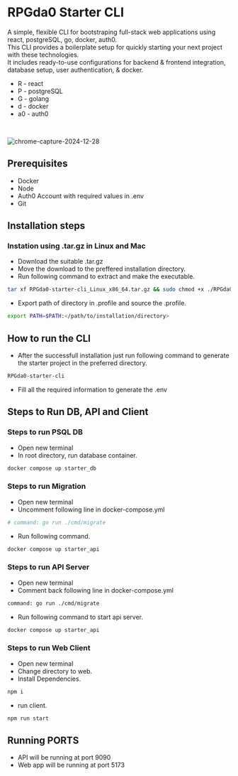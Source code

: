 # RPGda0 Starter CLI

A simple, flexible CLI for bootstraping full-stack web applications using react, postgreSQL, go, docker, auth0. <br/>
This CLI provides a boilerplate setup for quickly starting your next project with these technologies. <br/>
It includes ready-to-use configurations for backend &amp; frontend integration, database setup, user authentication, &amp; docker.
- R - react
- P - postgreSQL
- G - golang
- d - docker
- a0 - auth0
<br/>

![chrome-capture-2024-12-28](https://github.com/user-attachments/assets/3806750c-780e-4db3-907f-7d4380ce4519)

## Prerequisites
- Docker
- Node
- Auth0 Account with required values in .env
- Git

## Installation steps

### Instation using .tar.gz in Linux and Mac
- Download the suitable .tar.gz
- Move the download to the preffered installation directory.
- Run following command to extract and make the executable.
```bash
tar xf RPGda0-starter-cli_Linux_x86_64.tar.gz && sudo chmod +x ./RPGda0-starter-cli
```
- Export path of directory in .profile and source the .profile.
```bash
export PATH=$PATH:</path/to/installation/directory>
```

## How to run the CLI
- After the successfull installation just run following command to generate the starter project in the preferred directory.
 ```bash
RPGda0-starter-cli
```
- Fill all the required information to generate the .env

## Steps to Run DB, API and Client

### Steps to run PSQL DB
- Open new terminal
- In root directory, run database container.
```bash
docker compose up starter_db
```

### Steps to run Migration
- Open new terminal
- Uncomment following line in docker-compose.yml
```bash
# command: go run ./cmd/migrate
```
- Run following command.
```bash
docker compose up starter_api
```

### Steps to run API Server
- Open new terminal
- Comment back following line in docker-compose.yml
```bash
command: go run ./cmd/migrate
```
- Run following command to start api server.
```bash
docker compose up starter_api
```

### Steps to run Web Client
- Open new terminal
- Change directory to web.
- Install Dependencies.
```bash
npm i
```
- run client.
```bash
npm run start
```

## Running PORTS
- API will be running at port 9090
- Web app will be running at port 5173
